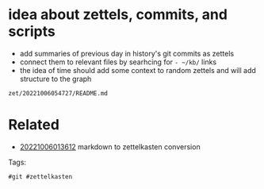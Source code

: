 # idea about zettels, commits, and scripts

- add summaries of previous day in history's git commits as zettels
- connect them to relevant files by searhcing for `- ~/kb/` links
- the idea of time should add some context to random zettels and will add structure to the graph

` zet/20221006054727/README.md `

# Related

- [20221006013612](/zet/20221006013612/README.md) markdown to zettelkasten conversion

Tags:

    #git #zettelkasten
